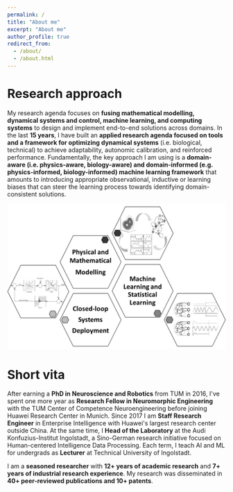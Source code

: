```yaml
---
permalink: /
title: "About me"
excerpt: "About me"
author_profile: true
redirect_from: 
  - /about/
  - /about.html
---
```


Research approach
====
My research agenda focuses on **fusing mathematical modelling, dynamical systems and control, machine learning, and computing systems** to design and implement end-to-end solutions across domains. In the last **15 years**, I have built an **applied research agenda focused on tools and a framework for optimizing dynamical systems** (i.e. biological, technical) to achieve adaptability, autonomic calibration, and reinforced performance. Fundamentally, the key approach I am using is a **domain-aware (i.e. physics-aware, biology-aware) and domain-informed (e.g. physics-informed, biology-informed) machine learning framework** that amounts to introducing appropriate observational, inductive or learning biases that can steer the learning process towards identifying domain-consistent solutions.

![image](https://github.com/caxenie/cristianaxenie.github.io/raw/master/images/research-approach.png)
 

Short vita
=====

After earning a **PhD in Neuroscience and Robotics** from TUM in 2016, I've spent one more year as **Research Fellow in Neuromorphic Engineering** with the TUM Center of Competence Neuroengineering before joining Huawei Research Center in Munich. Since 2017 I am **Staff Research Engineer** in Enterprise Intelligence with Huawei's largest research center outside China. At the same time, I **Head of the Laboratory** at the Audi Konfuzius-Institut Ingolstadt, a Sino-German research initiative focused on Human-centered Intelligence Data Processing. Each term, I teach AI and ML for undergrads as **Lecturer** at Technical University of Ingolstadt. 

I am a **seasoned researcher** with **12+ years of academic research** and **7+ years of industrial research experience**. My research was disseminated in **40+ peer-reviewed publications and 10+ patents**.
